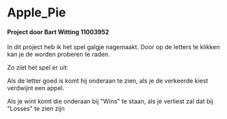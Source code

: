 # Apple_Pie
#### Project door Bart Witting 11003952

In dit project heb ik het spel galgje nagemaakt. Door op de letters te klikken kan je de worden proberen te raden. 

Zo ziet het spel er uit:

Als de letter goed is komt hij onderaan te zien, als je de verkeerde kiest verdwijnt een appel.

Als je wint komt die onderaan bij "Wins" te staan, als je verliest zal dat bij "Losses" te zien zijn
